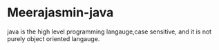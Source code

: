# Meerajasmin-java
java is the high level programming langauge,case sensitive, and it is not purely object oriented langauge.
